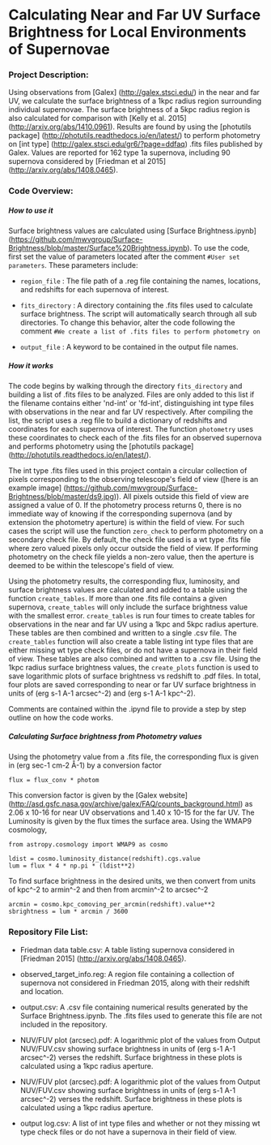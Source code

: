 # Calculating Near and Far UV Surface Brightness for Local Environments of Supernovae

### Project Description:

Using observations from [Galex] (http://galex.stsci.edu/) in the near and far UV, we calculate the surface brightness of a 1kpc radius region surrounding individual supernovae. The surface brightness of a 5kpc radius region is also calculated for comparison with [Kelly et al. 2015] (http://arxiv.org/abs/1410.0961). Results are found by using the [photutils package] (http://photutils.readthedocs.io/en/latest/) to perform photometry on [int type] (http://galex.stsci.edu/gr6/?page=ddfaq) .fits files published by Galex. Values are reported for 162 type 1a supernova, including 90 supernova considered by [Friedman et al 2015] (http://arxiv.org/abs/1408.0465). 

### Code Overview:

##### How to use it

Surface brightness values are calculated using [Surface Brightness.ipynb] (https://github.com/mwvgroup/Surface-Brightness/blob/master/Surface%20Brightness.ipynb). To use the code, first set the value of parameters located after the comment `#User set parameters`. These parameters include:

* `region_file` : The file path of a .reg file containing the names, locations, and redshifts for each supernova of interest.

* `fits_directory` : A directory containing the .fits files used to calculate surface brightness. The script will automatically search through all sub directories. To change this behavior, alter the code following the comment `#We create a list of .fits files to perform photometry on`

* `output_file` : A keyword to be contained in the output file names.

##### How it works

The code begins by walking through the directory `fits_directory` and building a list of .fits files to be analyzed. Files are only added to this list if the filename contains either 'nd-int' or 'fd-int', distinguishing int type files with observations in the near and far UV respectively. After compiling the list, the script uses a .reg file to build a dictionary of redshifts and coordinates for each supernova of interest. The function `photometry` uses these coordinates to check each of the .fits files for an observed supernova and performs photometry using the [photutils package] (http://photutils.readthedocs.io/en/latest/).

The int type .fits files used in this project contain a circular collection of pixels corresponding to the observing telescope's field of view ([here is an example image] (https://github.com/mwvgroup/Surface-Brightness/blob/master/ds9.jpg)). All pixels outside this field of view are assigned a value of 0. If the photometry process returns 0, there is no immediate way of knowing if the corresponding supernova (and by extension the photometry aperture) is within the field of view. For such cases the script will use the function `zero_check` to perform photometry on a secondary check file. By default, the check file used is a wt type .fits file where zero valued pixels only occur outside the field of view. If performing photometry on the check file yields a non-zero value, then the aperture is deemed to be within the telescope's field of view.

Using the photometry results, the corresponding flux, luminosity, and surface brightness values are calculated and added to a table using the function `create_tables`. If more than one .fits file contains a given supernova, `create_tables` will only include the surface brightness value with the smallest error. `create_tables` is run four times to create tables for observations in the near and far UV using a 1kpc and 5kpc radius aperture. These tables are then combined and written to a single .csv file. The `create_tables` function will also create a table listing int type files that are either missing wt type check files, or do not have a supernova in their field of view. These tables are also combined and written to a .csv file. Using the 1kpc radius surface brightness values, the `create_plots` function is used to save logarithmic plots of surface brightness vs redshift to .pdf files. In total, four plots are saved corresponding to near or far UV surface brightness in units of (erg s-1 A-1 arcsec^-2) and (erg s-1 A-1 kpc^-2).

Comments are contained within the .ipynd file to provide a step by step outline on how the code works.

##### Calculating Surface brightness from Photometry values

Using the photometry value from a .fits file, the corresponding flux is given in (erg sec-1 cm-2 Å-1) by a conversion factor

    flux = flux_conv * photom 

This conversion factor is given by the [Galex website] (http://asd.gsfc.nasa.gov/archive/galex/FAQ/counts_background.html) as  2.06 x 10-16 for near UV observations and 1.40 x 10-15 for the far UV. The Luminosity is given by the flux times the surface area. Using the WMAP9 cosmology,

    from astropy.cosmology import WMAP9 as cosmo
    
    ldist = cosmo.luminosity_distance(redshift).cgs.value
    lum = flux * 4 * np.pi * (ldist**2) 
    
To find surface brightness in the desired units, we then convert from units of kpc^-2 to armin^-2 and then from arcmin^-2 to arcsec^-2

    arcmin = cosmo.kpc_comoving_per_arcmin(redshift).value**2 
    sbrightness = lum * arcmin / 3600
	
### Repository File List:

* Friedman data table.csv: A table listing supernova considered in [Friedman 2015] (http://arxiv.org/abs/1408.0465).

* observed_target_info.reg: A region file containing a collection of supernova not considered in Friedman 2015, along with their redshift and location.

* output.csv: A .csv file containing numerical results generated by the Surface Brightness.ipynb. The .fits files used to generate this file are not included in the repository.

* NUV/FUV plot (arcsec).pdf: A logarithmic plot of the values from Output NUV/FUV.csv showing surface brightness in units of (erg s-1 A-1 arcsec^-2) verses the redshift. Surface brightness in these plots is calculated using a 1kpc radius aperture.

* NUV/FUV plot (arcsec).pdf: A logarithmic plot of the values from Output NUV/FUV.csv showing surface brightness in units of (erg s-1 A-1 arcsec^-2) verses the redshift. Surface brightness in these plots is calculated using a 1kpc radius aperture.

* output log.csv: A list of int type files and whether or not they missing wt type check files or do not have a supernova in their field of view.
